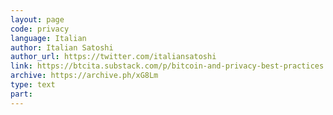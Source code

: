 ```yaml
---
layout: page
code: privacy
language: Italian
author: Italian Satoshi
author_url: https://twitter.com/italiansatoshi
link: https://btcita.substack.com/p/bitcoin-and-privacy-best-practices
archive: https://archive.ph/xG8Lm
type: text
part: 
---
```

